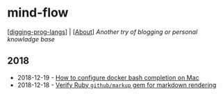 # mind-flow
[[digging-prog-langs](https://github.com/halyph/digging-prog-langs)] | [[About](about.md)]
_Another try of blogging or personal knowladge base_

## 2018

- 2018-12-19 - [How to configure docker bash completion on Mac](2018/2018-12-19-docker-bash-complition.md)
- 2018-12-18 - [Verify Ruby `github/markup` gem for markdown rendering](2018/2018-12-18-github-markup-gem.md) 
